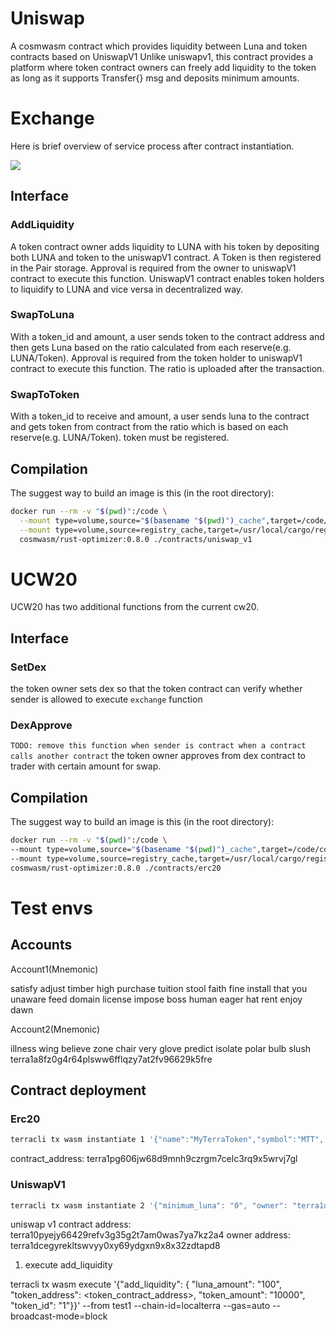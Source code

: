 # Uniswap

A cosmwasm contract which provides liquidity between Luna and token contracts based on UniswapV1
Unlike uniswapv1, this contract provides a platform where token contract owners can freely add liquidity to the token as long as it supports Transfer{} msg and deposits minimum amounts.

# Exchange

Here is brief overview of service process after contract instantiation.

![](https://p65.f3.n0.cdn.getcloudapp.com/items/YEupeBRY/uniswap.png?v=ae1411ba3d9944d86b1094a9071ec657)

## Interface


### AddLiquidity

A token contract owner adds liquidity to LUNA with his token by depositing both LUNA and token to the uniswapV1 contract.
A Token is then registered in the Pair storage. Approval is required from the owner to uniswapV1 contract to execute this function. UniswapV1 contract enables token holders to liquidify to LUNA and vice versa in decentralized way.

### SwapToLuna

With a token_id and amount, a user sends token to the contract address and then gets Luna based on the ratio calculated from each reserve(e.g. LUNA/Token). Approval is required from the token holder to uniswapV1 contract to execute this function. The ratio is uploaded after the transaction.

### SwapToToken

With a token_id to receive and amount, a user sends luna to the contract and gets token from contract from the ratio which is based on each reserve(e.g. LUNA/Token). token must be registered.

## Compilation

The suggest way to build an image is this (in the root directory):

```sh
docker run --rm -v "$(pwd)":/code \
  --mount type=volume,source="$(basename "$(pwd)")_cache",target=/code/contracts/uniswap_v1/target \
  --mount type=volume,source=registry_cache,target=/usr/local/cargo/registry \
  cosmwasm/rust-optimizer:0.8.0 ./contracts/uniswap_v1
```



# UCW20

UCW20 has two additional functions from the current cw20.

## Interface

### SetDex

the token owner sets dex so that the token contract can verify whether sender is allowed to execute `exchange` function

### DexApprove
`TODO: remove this function when sender is contract when a contract calls another contract`
the token owner approves from dex contract to trader with certain amount for swap.

## Compilation

The suggest way to build an image is this (in the root directory):

```sh
docker run --rm -v "$(pwd)":/code \
--mount type=volume,source="$(basename "$(pwd)")_cache",target=/code/contracts/erc20/target \
--mount type=volume,source=registry_cache,target=/usr/local/cargo/registry \
cosmwasm/rust-optimizer:0.8.0 ./contracts/erc20
```

# Test envs

## Accounts

Account1(Mnemonic)

satisfy adjust timber high purchase tuition stool faith fine install that you unaware feed domain license impose boss human eager hat rent enjoy dawn

Account2(Mnemonic) 

illness wing believe zone chair very glove predict isolate polar bulb slush
terra1a8fz0g4r64plsww6fflqzy7at2fv96629k5fre

## Contract deployment

### Erc20
```sh
terracli tx wasm instantiate 1 '{"name":"MyTerraToken","symbol":"MTT", "decimals": 18, "initial_balances":[{"address":"terra1dcegyrekltswvyy0xy69ydgxn9x8x32zdtapd8","amount":"10000000"},{"address": "terra1a8fz0g4r64plsww6fflqzy7at2fv96629k5fre", "amount" : "10000000"}]}' --from test1 --chain-id=localterra --gas=auto --broadcast-mode=block
```

contract_address: terra1pg606jw68d9mnh9czrgm7celc3rq9x5wrvj7gl


### UniswapV1

```sh
terracli tx wasm instantiate 2 '{"minimum_luna": "0", "owner": "terra1dcegyrekltswvyy0xy69ydgxn9x8x32zdtapd8"}' --from test1 --chain-id=localterra --gas=auto --broadcast-mode=block
```



uniswap v1 contract address: terra10pyejy66429refv3g35g2t7am0was7ya7kz2a4
owner address: terra1dcegyrekltswvyy0xy69ydgxn9x8x32zdtapd8


1. execute add_liquidity

terracli tx wasm execute <uniswap contract address> '{"add_liquidity": { "luna_amount": "100", "token_address": <token_contract_address>, "token_amount": "10000", "token_id": "1"}}' --from test1 --chain-id=localterra --gas=auto --broadcast-mode=block 

